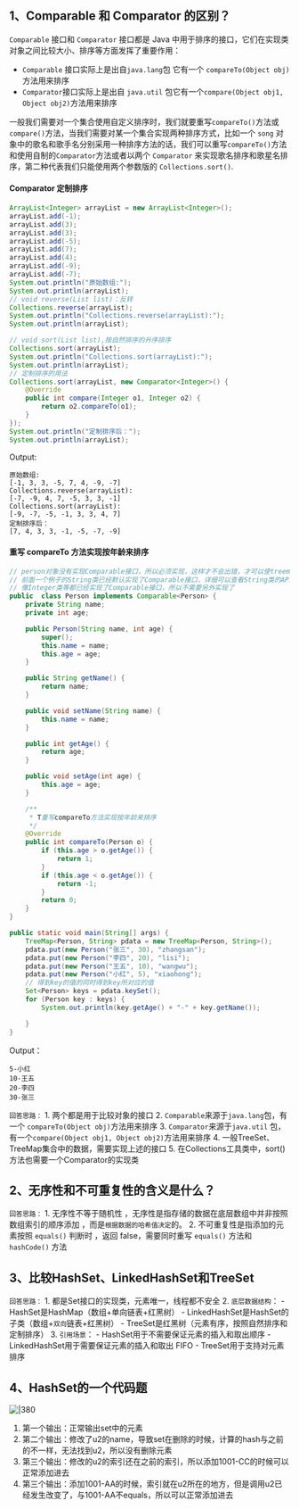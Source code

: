 
## 1、Comparable 和 Comparator 的区别？

`Comparable` 接口和 `Comparator` 接口都是 Java 中用于排序的接口，它们在实现类对象之间比较大小、排序等方面发挥了重要作用：

- `Comparable` 接口实际上是出自`java.lang`包 它有一个 `compareTo(Object obj)`方法用来排序
- `Comparator`接口实际上是出自 `java.util` 包它有一个`compare(Object obj1, Object obj2)`方法用来排序

一般我们需要对一个集合使用自定义排序时，我们就要重写`compareTo()`方法或`compare()`方法，当我们需要对某一个集合实现两种排序方式，比如一个 `song` 对象中的歌名和歌手名分别采用一种排序方法的话，我们可以重写`compareTo()`方法和使用自制的`Comparator`方法或者以两个 `Comparator` 来实现歌名排序和歌星名排序，第二种代表我们只能使用两个参数版的 `Collections.sort()`.

#### Comparator 定制排序
```java
ArrayList<Integer> arrayList = new ArrayList<Integer>();
arrayList.add(-1);
arrayList.add(3);
arrayList.add(3);
arrayList.add(-5);
arrayList.add(7);
arrayList.add(4);
arrayList.add(-9);
arrayList.add(-7);
System.out.println("原始数组:");
System.out.println(arrayList);
// void reverse(List list)：反转
Collections.reverse(arrayList);
System.out.println("Collections.reverse(arrayList):");
System.out.println(arrayList);

// void sort(List list),按自然排序的升序排序
Collections.sort(arrayList);
System.out.println("Collections.sort(arrayList):");
System.out.println(arrayList);
// 定制排序的用法
Collections.sort(arrayList, new Comparator<Integer>() {
    @Override
    public int compare(Integer o1, Integer o2) {
        return o2.compareTo(o1);
    }
});
System.out.println("定制排序后：");
System.out.println(arrayList);
```

Output:

```
原始数组:
[-1, 3, 3, -5, 7, 4, -9, -7]
Collections.reverse(arrayList):
[-7, -9, 4, 7, -5, 3, 3, -1]
Collections.sort(arrayList):
[-9, -7, -5, -1, 3, 3, 4, 7]
定制排序后：
[7, 4, 3, 3, -1, -5, -7, -9]
```

#### 重写 compareTo 方法实现按年龄来排序

```java
// person对象没有实现Comparable接口，所以必须实现，这样才不会出错，才可以使treemap中的数据按顺序排列
// 前面一个例子的String类已经默认实现了Comparable接口，详细可以查看String类的API文档，另外其他
// 像Integer类等都已经实现了Comparable接口，所以不需要另外实现了
public  class Person implements Comparable<Person> {
    private String name;
    private int age;

    public Person(String name, int age) {
        super();
        this.name = name;
        this.age = age;
    }

    public String getName() {
        return name;
    }

    public void setName(String name) {
        this.name = name;
    }

    public int getAge() {
        return age;
    }

    public void setAge(int age) {
        this.age = age;
    }

    /**
     * T重写compareTo方法实现按年龄来排序
     */
    @Override
    public int compareTo(Person o) {
        if (this.age > o.getAge()) {
            return 1;
        }
        if (this.age < o.getAge()) {
            return -1;
        }
        return 0;
    }
}
```

```java
public static void main(String[] args) {
	TreeMap<Person, String> pdata = new TreeMap<Person, String>();
	pdata.put(new Person("张三", 30), "zhangsan");
	pdata.put(new Person("李四", 20), "lisi");
	pdata.put(new Person("王五", 10), "wangwu");
	pdata.put(new Person("小红", 5), "xiaohong");
	// 得到key的值的同时得到key所对应的值
	Set<Person> keys = pdata.keySet();
	for (Person key : keys) {
		System.out.println(key.getAge() + "-" + key.getName());

	}
}
```

Output：

```
5-小红
10-王五
20-李四
30-张三
```

`回答思路：`
	1. 两个都是用于比较对象的接口
	2. `Comparable`来源于`java.lang`包，有一个 `compareTo(Object obj)`方法用来排序
	3. `Comparator`来源于`java.util` 包，有一个`compare(Object obj1, Object obj2)`方法用来排序
	4. 一般TreeSet、TreeMap集合中的数据，需要实现上述的接口
	5. 在Collections工具类中，sort()方法也需要一个Comparator的实现类
## 2、无序性和不可重复性的含义是什么？

`回答思路：`
	1. 无序性不等于随机性 ，无序性是指存储的数据在底层数组中并非按照数组索引的顺序添加 ，而是`根据数据的哈希值决定`的。
	2. 不可重复性是指添加的元素按照 `equals()` 判断时 ，返回 false，需要同时重写 `equals()` 方法和 `hashCode()` 方法
## 3、比较HashSet、LinkedHashSet和TreeSet

`回答思路：`
	1. 都是Set接口的实现类，元素唯一，线程都不安全
	2. `底层数据结构`：
		- HashSet是HashMap（数组+单向链表+红黑树）
		- LinkedHashSet是HashSet的子类（数组+`双向`链表+红黑树）
		- TreeSet是红黑树（元素有序，按照自然排序和定制排序）
	3. `引用场景`：
		- HashSet用于不需要保证元素的插入和取出顺序
		- LinkedHashSet用于需要保证元素的插入和取出 FIFO
		- TreeSet用于支持对元素排序


## 4、HashSet的一个代码题

![|380](https://my-obsidian-image.oss-cn-guangzhou.aliyuncs.com/2024/04/052661a464ee2eac87bd3bc8154574e1.png)


1. 第一个输出：正常输出set中的元素
2. 第二个输出：修改了u2的name，导致set在删除的时候，计算的hash与之前的不一样，无法找到u2，所以没有删除元素
3. 第三个输出：修改的u2的索引还在之前的索引，所以添加1001-CC的时候可以正常添加进去
4. 第三个输出：添加1001-AA的时候，索引就在u2所在的地方，但是调用u2已经发生改变了，与1001-AA不equals，所以可以正常添加进去


